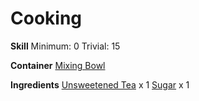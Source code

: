 <!-- TITLE: Sweet Tea -->
<!-- SUBTITLE: Water infused with tea leaves and sugar. Refreshing! -->

# Cooking
**Skill**
Minimum: 0
Trivial: 15

**Container**
[Mixing Bowl](mixing-bowl)

**Ingredients**
[Unsweetened Tea](unsweetened-tea) x 1
[Sugar](sugar) x 1